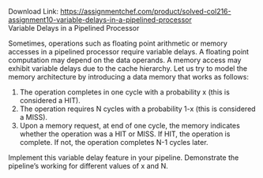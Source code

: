 Download Link: https://assignmentchef.com/product/solved-col216-assignment10-variable-delays-in-a-pipelined-processor
<br>
Variable Delays in a Pipelined Processor

Sometimes, operations such as floating point arithmetic or memory accesses in a pipelined processor require variable delays. A floating point computation may depend on the data operands. A memory access may exhibit variable delays due to the cache hierarchy. Let us try to model the memory architecture by introducing a data memory that works as follows:

<ol>

 <li>The operation completes in one cycle with a probability x (this is considered a HIT).</li>

 <li>The operation requires N cycles with a probability 1-x (this is considered a MISS).</li>

 <li>Upon a memory request, at end of one cycle, the memory indicates whether the operation was a HIT or MISS. If HIT, the operation is complete. If not, the operation completes N-1 cycles later.</li>

</ol>

Implement this variable delay feature in your pipeline. Demonstrate the pipeline’s working for different values of x and N.